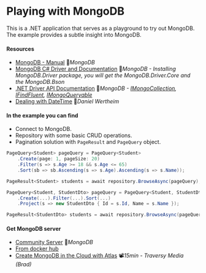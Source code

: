 # Playing with MongoDB

This is a .NET application that serves as a playground to try out MongoDB. The example provides a subtle insight into MongoDB.

#### Resources

- [MongoDB - Manual](https://docs.mongodb.com/manual) 📓*MongoDB*
- [MongoDB C# Driver and Documentation](http://mongodb.github.io/mongo-csharp-driver) 📓*MongoDB - Installing MongoDB.Driver package, you will get the MongoDB.Driver.Core and the MongoDB.Bson*
- [.NET Driver API Documentation](http://mongodb.github.io/mongo-csharp-driver/2.19/apidocs/html/R_Project_CSharpDriverDocs.htm) 📓*MongoDB -  [IMongoCollection](http://mongodb.github.io/mongo-csharp-driver/2.19/apidocs/html/T_MongoDB_Driver_IMongoCollection_1.htm), [IFindFluent](http://mongodb.github.io/mongo-csharp-driver/2.19/apidocs/html/T_MongoDB_Driver_IFindFluent_2.htm), [IMongoQueryable](http://mongodb.github.io/mongo-csharp-driver/2.19/apidocs/html/T_MongoDB_Driver_Linq_IMongoQueryable_1.htm)*
- [Dealing with DateTime](https://danielwertheim.se/mongodb-csharp-and-datetimes) 📓*Daniel Wertheim*

#### In the example you can find
- Connect to MongoDB.
- Repository with some basic CRUD operations.
- Pagination solution with `PageResult` and `PageQuery` object.

```csharp
PageQuery<Student> pageQuery = PageQuery<Student>
    .Create(page: 1, pageSize: 20)
    .Filter(s => s.Age >= 18 && s.Age <= 65)
    .Sort(sb => sb.Ascending(s => s.Age).Ascending(s => s.Name));

PageResult<Student> students = await repository.BrowseAsync(pageQuery);
```
```csharp
PageQuery<Student, StudentDto> pageQuery = PageQuery<Student, StudentDto>
    .Create(...).Filter(...).Sort(...)
    .Project(s => new StudentDto { Id = s.Id, Name = s.Name });

PageResult<StudentDto> students = await repository.BrowseAsync(pageQuery);
```

#### Get MongoDB server

- [Community Server](https://www.mongodb.com/download-center/community) 📓*MongoDB*
- [From docker hub](https://hub.docker.com/_/mongo)
- [Create MongoDB in the Cloud with Atlas](https://www.youtube.com/watch?v=KKyag6t98g8) 📽️*15min - Traversy Media (Brad)*

